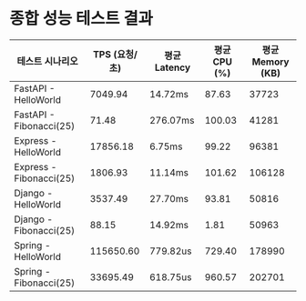 # 종합 성능 테스트 결과

| 테스트 시나리오 | TPS (요청/초) | 평균 Latency | 평균 CPU (%) | 평균 Memory (KB) |
|---|---|---|---|---|
| FastAPI - HelloWorld | 7049.94 | 14.72ms | 87.63 | 37723 |
| FastAPI - Fibonacci(25) | 71.48 | 276.07ms | 100.03 | 41281 |
| Express - HelloWorld | 17856.18 | 6.75ms | 99.22 | 96381 |
| Express - Fibonacci(25) | 1806.93 | 11.14ms | 101.62 | 106128 |
| Django - HelloWorld | 3537.49 | 27.70ms | 93.81 | 50816 |
| Django - Fibonacci(25) | 88.15 | 14.92ms | 1.81 | 50963 |
| Spring - HelloWorld | 115650.60 | 779.82us | 729.40 | 178990 |
| Spring - Fibonacci(25) | 33695.49 | 618.75us | 960.57 | 202701 |
